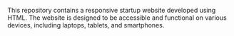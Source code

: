 This repository contains a responsive startup website developed using HTML.
The website is designed to be accessible and functional on various devices, including laptops, tablets, and smartphones.
